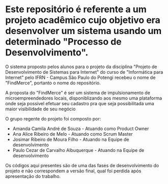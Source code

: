 <h1>Este repositório é referente a um projeto acadêmico cujo objetivo era desenvolver um sistema usando um determinado "Processo de Desenvolvimento".</h1>

<p>O sistema proposto pelos alunos para o projeto da disciplina "Projeto de Desenvolvimento de Sistemas para Internet" do curso de "Informática para Internet" pelo IFRN - Campus São Paulo do Potengi recebeu o nome de "FindMerce", portanto o nome do repositório.
<p>A proposta do "FindMerce" é  ser um sistema de impulsionamento de microempreendedores locais, disponiblizando aos mesmo uma plataforma onde seja possível efetuar seu cadastro pra que seja possibilitada uma maior visibilidade de seu negócio</p>
<p>O grupo regente do projeto foi composto por:</p>
<ul>
<li>Amanda Camila André de Souza - Atuando como Product Owner</li>
<li>Ana Alice Ribeiro de Melo - Atuando como Scrum Master</li>
<li>Josimar Ribeiro de Moura Filho - Atuando na Equipe de desenvolvimento</li>
<li>Paulo Cezar de Carvalho Albuquerque - Atuando na Equipe de desenvolvimento</li>
</ul>
<p>Os códigos aqui presentes são de uma das fases de desenvolvimento do projeto e não correspondem a versão final, qual foi perdida após apresentação do trabalho.<p>
